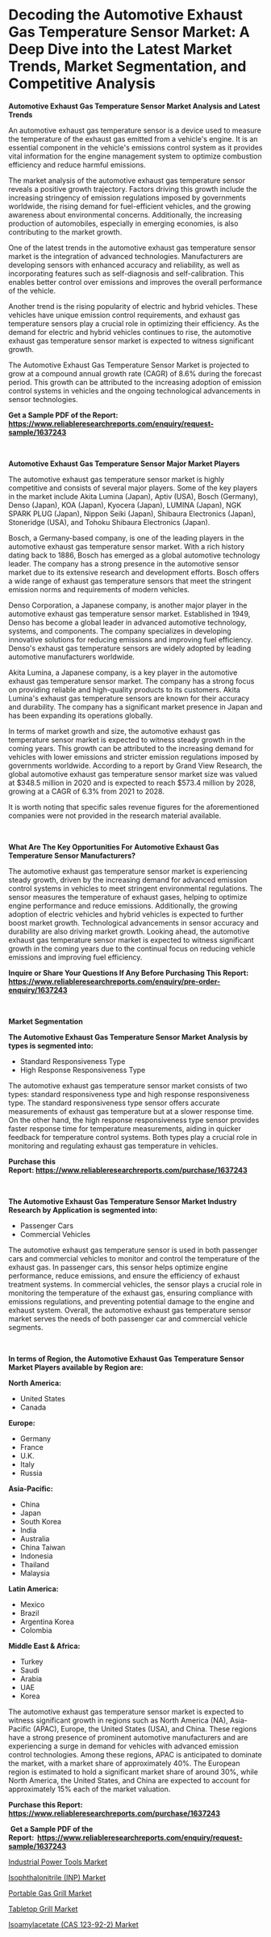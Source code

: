 <p><h1>Decoding the Automotive Exhaust Gas Temperature Sensor Market: A Deep Dive into the Latest Market Trends, Market Segmentation, and Competitive Analysis</h1></p><p><strong>Automotive Exhaust Gas Temperature Sensor Market Analysis and Latest Trends</strong></p>
<p><p>An automotive exhaust gas temperature sensor is a device used to measure the temperature of the exhaust gas emitted from a vehicle's engine. It is an essential component in the vehicle's emissions control system as it provides vital information for the engine management system to optimize combustion efficiency and reduce harmful emissions.</p><p>The market analysis of the automotive exhaust gas temperature sensor reveals a positive growth trajectory. Factors driving this growth include the increasing stringency of emission regulations imposed by governments worldwide, the rising demand for fuel-efficient vehicles, and the growing awareness about environmental concerns. Additionally, the increasing production of automobiles, especially in emerging economies, is also contributing to the market growth.</p><p>One of the latest trends in the automotive exhaust gas temperature sensor market is the integration of advanced technologies. Manufacturers are developing sensors with enhanced accuracy and reliability, as well as incorporating features such as self-diagnosis and self-calibration. This enables better control over emissions and improves the overall performance of the vehicle.</p><p>Another trend is the rising popularity of electric and hybrid vehicles. These vehicles have unique emission control requirements, and exhaust gas temperature sensors play a crucial role in optimizing their efficiency. As the demand for electric and hybrid vehicles continues to rise, the automotive exhaust gas temperature sensor market is expected to witness significant growth.</p><p>The Automotive Exhaust Gas Temperature Sensor Market is projected to grow at a compound annual growth rate (CAGR) of 8.6% during the forecast period. This growth can be attributed to the increasing adoption of emission control systems in vehicles and the ongoing technological advancements in sensor technologies.</p></p>
<p><strong>Get a Sample PDF of the Report:&nbsp; <a href="https://www.reliableresearchreports.com/enquiry/request-sample/1637243">https://www.reliableresearchreports.com/enquiry/request-sample/1637243</a></strong></p>
<p>&nbsp;</p>
<p><strong>Automotive Exhaust Gas Temperature Sensor Major Market Players</strong></p>
<p><p>The automotive exhaust gas temperature sensor market is highly competitive and consists of several major players. Some of the key players in the market include Akita Lumina (Japan), Aptiv (USA), Bosch (Germany), Denso (Japan), KOA (Japan), Kyocera (Japan), LUMINA (Japan), NGK SPARK PLUG (Japan), Nippon Seiki (Japan), Shibaura Electronics (Japan), Stoneridge (USA), and Tohoku Shibaura Electronics (Japan).</p><p>Bosch, a Germany-based company, is one of the leading players in the automotive exhaust gas temperature sensor market. With a rich history dating back to 1886, Bosch has emerged as a global automotive technology leader. The company has a strong presence in the automotive sensor market due to its extensive research and development efforts. Bosch offers a wide range of exhaust gas temperature sensors that meet the stringent emission norms and requirements of modern vehicles.</p><p>Denso Corporation, a Japanese company, is another major player in the automotive exhaust gas temperature sensor market. Established in 1949, Denso has become a global leader in advanced automotive technology, systems, and components. The company specializes in developing innovative solutions for reducing emissions and improving fuel efficiency. Denso's exhaust gas temperature sensors are widely adopted by leading automotive manufacturers worldwide.</p><p>Akita Lumina, a Japanese company, is a key player in the automotive exhaust gas temperature sensor market. The company has a strong focus on providing reliable and high-quality products to its customers. Akita Lumina's exhaust gas temperature sensors are known for their accuracy and durability. The company has a significant market presence in Japan and has been expanding its operations globally.</p><p>In terms of market growth and size, the automotive exhaust gas temperature sensor market is expected to witness steady growth in the coming years. This growth can be attributed to the increasing demand for vehicles with lower emissions and stricter emission regulations imposed by governments worldwide. According to a report by Grand View Research, the global automotive exhaust gas temperature sensor market size was valued at $348.5 million in 2020 and is expected to reach $573.4 million by 2028, growing at a CAGR of 6.3% from 2021 to 2028.</p><p>It is worth noting that specific sales revenue figures for the aforementioned companies were not provided in the research material available.</p></p>
<p>&nbsp;</p>
<p><strong>What Are The Key Opportunities For Automotive Exhaust Gas Temperature Sensor Manufacturers?</strong></p>
<p><p>The automotive exhaust gas temperature sensor market is experiencing steady growth, driven by the increasing demand for advanced emission control systems in vehicles to meet stringent environmental regulations. The sensor measures the temperature of exhaust gases, helping to optimize engine performance and reduce emissions. Additionally, the growing adoption of electric vehicles and hybrid vehicles is expected to further boost market growth. Technological advancements in sensor accuracy and durability are also driving market growth. Looking ahead, the automotive exhaust gas temperature sensor market is expected to witness significant growth in the coming years due to the continual focus on reducing vehicle emissions and improving fuel efficiency.</p></p>
<p><strong>Inquire or Share Your Questions If Any Before Purchasing This Report: <a href="https://www.reliableresearchreports.com/enquiry/pre-order-enquiry/1637243">https://www.reliableresearchreports.com/enquiry/pre-order-enquiry/1637243</a></strong></p>
<p>&nbsp;</p>
<p><strong>Market Segmentation</strong></p>
<p><strong>The Automotive Exhaust Gas Temperature Sensor Market Analysis by types is segmented into:</strong></p>
<p><ul><li>Standard Responsiveness Type</li><li>High Response Responsiveness Type</li></ul></p>
<p><p>The automotive exhaust gas temperature sensor market consists of two types: standard responsiveness type and high response responsiveness type. The standard responsiveness type sensor offers accurate measurements of exhaust gas temperature but at a slower response time. On the other hand, the high response responsiveness type sensor provides faster response time for temperature measurements, aiding in quicker feedback for temperature control systems. Both types play a crucial role in monitoring and regulating exhaust gas temperature in vehicles.</p></p>
<p><strong>Purchase this Report:&nbsp;<a href="https://www.reliableresearchreports.com/purchase/1637243">https://www.reliableresearchreports.com/purchase/1637243</a></strong></p>
<p>&nbsp;</p>
<p><strong>The Automotive Exhaust Gas Temperature Sensor Market Industry Research by Application is segmented into:</strong></p>
<p><ul><li>Passenger Cars</li><li>Commercial Vehicles</li></ul></p>
<p><p>The automotive exhaust gas temperature sensor is used in both passenger cars and commercial vehicles to monitor and control the temperature of the exhaust gas. In passenger cars, this sensor helps optimize engine performance, reduce emissions, and ensure the efficiency of exhaust treatment systems. In commercial vehicles, the sensor plays a crucial role in monitoring the temperature of the exhaust gas, ensuring compliance with emissions regulations, and preventing potential damage to the engine and exhaust system. Overall, the automotive exhaust gas temperature sensor market serves the needs of both passenger car and commercial vehicle segments.</p></p>
<p>&nbsp;</p>
<p><strong>In terms of Region, the Automotive Exhaust Gas Temperature Sensor Market Players available by Region are:</strong></p>
<p>
    <p> <strong> North America: </strong>
        <ul>
            <li>United States</li>
            <li>Canada</li>
        </ul>
        </p> 
    <p> <strong> Europe: </strong>
        <ul>
            <li>Germany</li>
            <li>France</li>
            <li>U.K.</li>
            <li>Italy</li>
            <li>Russia</li>
        </ul>
        </p> 
    <p> <strong> Asia-Pacific: </strong>
        <ul>
            <li>China</li>
            <li>Japan</li>
            <li>South Korea</li>
            <li>India</li>
            <li>Australia</li>
            <li>China Taiwan</li>
            <li>Indonesia</li>
            <li>Thailand</li>
            <li>Malaysia</li>
        </ul>
        </p> 
    <p> <strong> Latin America: </strong>
        <ul>
            <li>Mexico</li>
            <li>Brazil</li>
            <li>Argentina Korea</li>
            <li>Colombia</li>
        </ul>
        </p> 
    <p> <strong> Middle East & Africa: </strong>
        <ul>
            <li>Turkey</li>
            <li>Saudi</li>
            <li>Arabia</li>
            <li>UAE</li>
            <li>Korea</li>
        </ul>
    </p>
    </p>
<p><p>The automotive exhaust gas temperature sensor market is expected to witness significant growth in regions such as North America (NA), Asia-Pacific (APAC), Europe, the United States (USA), and China. These regions have a strong presence of prominent automotive manufacturers and are experiencing a surge in demand for vehicles with advanced emission control technologies. Among these regions, APAC is anticipated to dominate the market, with a market share of approximately 40%. The European region is estimated to hold a significant market share of around 30%, while North America, the United States, and China are expected to account for approximately 15% each of the market valuation.</p></p>
<p><strong>Purchase this Report: <a href="https://www.reliableresearchreports.com/purchase/1637243">https://www.reliableresearchreports.com/purchase/1637243</a></strong></p>
<p>&nbsp;<strong>Get a Sample PDF of the Report:&nbsp;&nbsp;<a href="https://www.reliableresearchreports.com/enquiry/request-sample/1637243">https://www.reliableresearchreports.com/enquiry/request-sample/1637243</a></strong></p>
<p><strong></strong></p>
<p><p><a href="https://www.linkedin.com/pulse/industrial-power-tools-market-size-share-global-analysis-lybwe/">Industrial Power Tools Market</a></p><p><a href="https://www.linkedin.com/pulse/isophthalonitrile-inp-market-insights-players-forecast-till-edb2e/">Isophthalonitrile (INP) Market</a></p><p><a href="https://medium.com/@walkersipes1943/portable-gas-grill-market-size-growth-forecast-2023-2030-6a77509fb4f9">Portable Gas Grill Market</a></p><p><a href="https://medium.com/@juliusadams1991/tabletop-grill-market-size-growth-forecast-2023-2030-26d11ce83bff">Tabletop Grill Market</a></p><p><a href="https://www.linkedin.com/pulse/isoamylacetate-cas-123-92-2-market-size-share-global-analysis-tybae/">Isoamylacetate (CAS 123-92-2) Market</a></p></p>